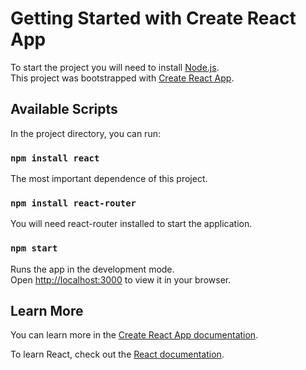 # Getting Started with Create React App

To start the project you will need to install [Node.js](https://nodejs.org/en).\
This project was bootstrapped with [Create React App](https://github.com/facebook/create-react-app).

## Available Scripts

In the project directory, you can run:

### `npm install react`

The most important dependence of this project.

### `npm install react-router`

You will need react-router installed to start the application.

### `npm start`

Runs the app in the development mode.\
Open [http://localhost:3000](http://localhost:3000) to view it in your browser.

## Learn More

You can learn more in the [Create React App documentation](https://facebook.github.io/create-react-app/docs/getting-started).

To learn React, check out the [React documentation](https://reactjs.org/).
